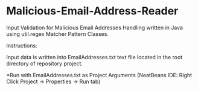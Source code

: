 # Malicious-Email-Address-Reader
Input Validation for Malicious Email Addresses Handling written in Java using util.regex Matcher Pattern Classes.

Instructions:

Input data is written into EmailAddresses.txt text file located in the root directory of repository project.

*Run with EmailAddresses.txt as Project Arguments (NeatBeans IDE: Right Click Project -> Properties -> Run tab)
